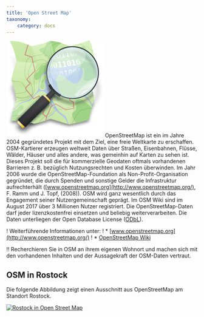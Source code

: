 ```yaml
---
title: 'Open Street Map'
taxonomy:
    category: docs
---
```

[![OSM](osm_logo.png)](https://www.openstreetmap.org/about)
OpenStreetMap ist ein im Jahre 2004 gegründetes Projekt mit dem Ziel, eine freie Weltkarte zu erschaffen. OSM-Kartierer erzeugen weltweit Daten über Straßen, Eisenbahnen, Flüsse, Wälder, Häuser und alles andere, was gemeinhin auf Karten zu sehen ist. Dieses Projekt soll die für kommerzielle Geodaten oftmals vorhandenen Barrieren z. B. bezüglich Nutzungsrechten und Kosten überwinden. Im Jahr 2006 wurde die OpenStreetMap-Foundation als Non-Profit-Organisation gegründet, die durch Spenden und sonstige Gelder die Infrastruktur aufrechterhält ([www.openstreetmap.org](http://www.openstreetmap.org/), F. Ramm und J. Topf, (2008)). OSM wird ganz wesentlich durch das Engagement seiner Nutzergemeinschaft geprägt. Im OSM Wiki sind im August 2017 über 3 Millionen Nutzer registriert. Die OpenStreetMap-Daten darf jeder lizenzkostenfrei einsetzen und beliebig weiterverarbeiten. Die Daten unterliegen der Open Database License ([ODbL](https://opendatacommons.org/licenses/odbl/summary/)).

! Weiterführende Informationen unter:
! * [www.openstreetmap.org](http://www.openstreetmap.org/)
! * [OpenStreetMap Wiki](http://wiki.openstreetmap.org/wiki/DE:Hauptseite?uselang=de)

!! Recherchieren Sie in OSM an ihrem eigenen Wohnort und machen sich mit den vorhandenen Inhalten und der Aussagekraft der OSM-Daten vertraut.

## OSM in Rostock
Die folgende Abbildung zeigt einen Ausschnitt aus OpenStreetMap am Standort Rostock.

[![Rostock in Open Street Map
](HRO_OSM.png?classes=caption "Rostock in Open Street Map")](https://www.openstreetmap.org/#map=11/54.0928/12.1275)

